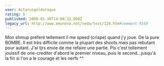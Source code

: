 ```yaml
---
user: Actarusgoldoraque
rating: 5
published: 2008-01-30T14:08:32.000Z
legacy_url: http://www.emunova.net/veda/test/128.htm#comment-9149
---
```

Mon shmup préferé tellement il me speed (crispe) quand j'y joue. De la pure BOMBE. Il est très difficile comme la plupart des shoots mais pas rebutant pour autant. J'ai tjrs envie de me refaire une partie. Pis c'est tellement jouissif de one-crediter d'abord le premier niveau, puis le second...jusqu'à la fin si l'on a le courage et les nerfs ^^